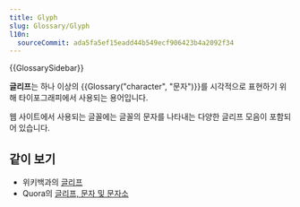 ```yaml
---
title: Glyph
slug: Glossary/Glyph
l10n:
  sourceCommit: ada5fa5ef15eadd44b549ecf906423b4a2092f34
---
```


{{GlossarySidebar}}

**글리프**는 하나 이상의 {{Glossary("character", "문자")}}를 시각적으로 표현하기 위해 타이포그래피에서 사용되는 용어입니다.

웹 사이트에서 사용되는 글꼴에는 글꼴의 문자를 나타내는 다양한 글리프 모음이 포함되어 있습니다.

## 같이 보기

- 위키백과의 [글리프](https://en.wikipedia.org/wiki/Glyph)
- Quora의 [글리프, 문자 및 문자소](https://www.quora.com/Whats-the-difference-between-a-character-a-glyph-and-a-grapheme/answer/Thomas-Phinney)
